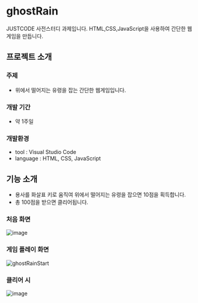 # ghostRain
JUSTCODE 사전스터디 과제입니다.
HTML,CSS,JavaScript을 사용하여 간단한 웹게임을 만듭니다.

## 프로젝트 소개
### 주제
- 위에서 떨어지는 유령을 잡는 간단한 웹게임입니다.

### 개발 기간
- 약 1주일

### 개발환경
- tool : Visual Studio Code
- language : HTML, CSS, JavaScript

## 기능 소개
- 용사를 화살표 키로 움직여 위에서 떨어지는 유령을 잡으면 10점을 획득합니다.
- 총 100점을 받으면 클리어됩니다.

### 처음 화면
![image](https://user-images.githubusercontent.com/89020079/211259474-3aca7232-6ad0-405e-aa05-e7ebc8f82cbd.png)

### 게임 플레이 화면
![ghostRainStart](https://user-images.githubusercontent.com/89020079/211260001-e6337220-782c-474c-a539-069faaeeb30a.gif)

### 클리어 시
![image](https://user-images.githubusercontent.com/89020079/211260215-82200a7b-1ad3-4f82-a6ba-96078cee7f21.png)
